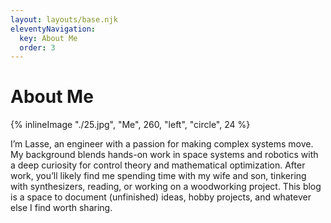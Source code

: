 ```yaml
---
layout: layouts/base.njk
eleventyNavigation:
  key: About Me
  order: 3
---
```

# About Me

{% inlineImage "./25.jpg", "Me", 260, "left", "circle", 24 %}

I’m Lasse, an engineer with a passion for making complex systems move. My background blends hands-on work in space systems and robotics with a deep curiosity for control theory and mathematical optimization. After work, you’ll likely find me spending time with my wife and son, tinkering with synthesizers, reading, or working on a woodworking project. This blog is a space to document (unfinished) ideas, hobby projects, and whatever else I find worth sharing.


